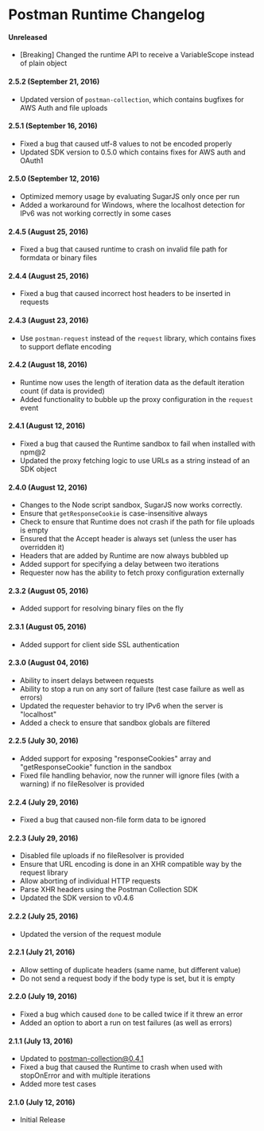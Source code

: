 # Postman Runtime Changelog

#### Unreleased
* [Breaking] Changed the runtime API to receive a VariableScope instead of plain object

#### 2.5.2 (September 21, 2016)
* Updated version of `postman-collection`, which contains bugfixes for AWS Auth and file uploads

#### 2.5.1 (September 16, 2016)
* Fixed a bug that caused utf-8 values to not be encoded properly
* Updated SDK version to 0.5.0 which contains fixes for AWS auth and OAuth1

#### 2.5.0 (September 12, 2016)
* Optimized memory usage by evaluating SugarJS only once per run
* Added a workaround for Windows, where the localhost detection for IPv6 was not working correctly in some cases

#### 2.4.5 (August 25, 2016)
* Fixed a bug that caused runtime to crash on invalid file path for formdata or binary files

#### 2.4.4 (August 25, 2016)
* Fixed a bug that caused incorrect host headers to be inserted in requests

#### 2.4.3 (August 23, 2016)
* Use `postman-request` instead of the `request` library, which contains fixes to support deflate encoding

#### 2.4.2 (August 18, 2016)
* Runtime now uses the length of iteration data as the default iteration count (if data is provided)
* Added functionality to bubble up the proxy configuration in the `request` event

#### 2.4.1 (August 12, 2016)
* Fixed a bug that caused the Runtime sandbox to fail when installed with npm@2
* Updated the proxy fetching logic to use URLs as a string instead of an SDK object

#### 2.4.0 (August 12, 2016)
* Changes to the Node script sandbox, SugarJS now works correctly.
* Ensure that `getResponseCookie` is case-insensitive always
* Check to ensure that Runtime does not crash if the path for file uploads is empty
* Ensured that the Accept header is always set (unless the user has overridden it)
* Headers that are added by Runtime are now always bubbled up
* Added support for specifying a delay between two iterations
* Requester now has the ability to fetch proxy configuration externally

#### 2.3.2 (August 05, 2016)
* Added support for resolving binary files on the fly

#### 2.3.1 (August 05, 2016)
* Added support for client side SSL authentication

#### 2.3.0 (August 04, 2016)
* Ability to insert delays between requests
* Ability to stop a run on any sort of failure (test case failure as well as errors)
* Updated the requester behavior to try IPv6 when the server is "localhost"
* Added a check to ensure that sandbox globals are filtered

#### 2.2.5 (July 30, 2016)
* Added support for exposing "responseCookies" array and "getResponseCookie" function in the sandbox
* Fixed file handling behavior, now the runner will ignore files (with a warning) if no fileResolver is provided

#### 2.2.4 (July 29, 2016)
* Fixed a bug that caused non-file form data to be ignored

#### 2.2.3 (July 29, 2016)
* Disabled file uploads if no fileResolver is provided
* Ensure that URL encoding is done in an XHR compatible way by the request library
* Allow aborting of individual HTTP requests
* Parse XHR headers using the Postman Collection SDK
* Updated the SDK version to v0.4.6

#### 2.2.2 (July 25, 2016)
* Updated the version of the request module

#### 2.2.1 (July 21, 2016)
* Allow setting of duplicate headers (same name, but different value)
* Do not send a request body if the body type is set, but it is empty

#### 2.2.0 (July 19, 2016)
* Fixed a bug which caused `done` to be called twice if it threw an error
* Added an option to abort a run on test failures (as well as errors)

#### 2.1.1 (July 13, 2016)
* Updated to postman-collection@0.4.1
* Fixed a bug that caused the Runtime to crash when used with stopOnError and with multiple iterations
* Added more test cases

#### 2.1.0 (July 12, 2016)
* Initial Release

